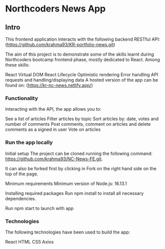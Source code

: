 # Northcoders News App

## Intro

This frontend application interacts with the following backend RESTful API: (https://github.com/krahma93/KR-portfolio-news.git)

The aim of this project is to demonstrate some of the skills learnt during Northcoders bootcamp frontend phase, mostly dedicated to React. Among these skills:

React Virtual DOM
React Lifecycle
Optimistic rendering
Error handling
API requests and handling/displaying data
A hosted version of the app can be found on: (https://kr-nc-news.netlify.app/)

### Functionality

Interacting with the API, the app allows you to:

See a list of articles
Filter articles by topic
Sort articles by: date, votes and number of comments
Post comments, comment on articles and delete comments as a signed in user
Vote on articles 

### Run the app locally

Initial setup
The project can be cloned running the following command: https://github.com/krahma93/NC-News-FE.git.

It can also be forked first by clicking in Fork on the right hand side on the top of the page.

Minimum requirements
Minimum version of Node.js: 16.13.1

Installing required packages
Run npm install to install all necessary dependencies.


Run npm start to launch with app

### Technologies

The following technologies have been used to build the app:

React
HTML
CSS
Axios